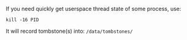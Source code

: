 If you need quickly get userspace thread state of some process, use:

`kill -16 PID`

It will record tombstone(s) into: `/data/tombstones/`